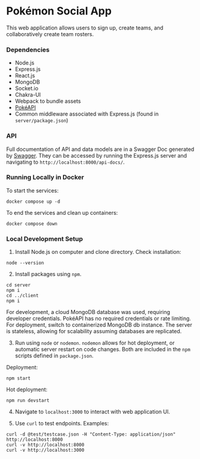 # Pokémon Social App

This web application allows users to sign up, create teams, and collaboratively
create team rosters. 

### Dependencies

- Node.js
- Express.js
- React.js
- MongoDB
- Socket.io
- Chakra-UI
- Webpack to bundle assets
- [PokéAPI](https://pokeapi.co/)
- Common middleware associated with Express.js (found in `server/package.json`)


### API

Full documentation of API and data models are in a Swagger Doc generated by [Swagger](editor.swagger.io).
They can be accessed by running the Express.js server and navigating to `http://localhost:8000/api-docs/`.

### Running Locally in Docker

To start the services:

```
docker compose up -d
```

To end the services and clean up containers:

```
docker compose down
```

### Local Development Setup

1. Install Node.js on computer and clone directory. Check installation:

```
node --version
```

2. Install packages using `npm`. 

```
cd server
npm i 
cd ../client
npm i 
```

For development, a cloud MongoDB database was used, requiring developer credentials.
PokéAPI has no required credentials or rate limiting.
For deployment, switch to containerized MongoDB db instance. 
The server is stateless, allowing for scalability assuming
databases are replicated.

3. Run using `node` or `nodemon`. `nodemon` allows for hot deployment, or automatic server restart on code changes.
Both are included in the `npm` scripts defined in `package.json`.

Deployment:
```
npm start
```

Hot deployment:
```
npm run devstart
```

4. Navigate to `localhost:3000` to interact with web application UI.

5. Use `curl` to test endpoints. Examples:

```
curl -d @test/testcase.json -H "Content-Type: application/json" http://localhost:8000
curl -v http://localhost:8000
curl -v http://localhost:3000
```

